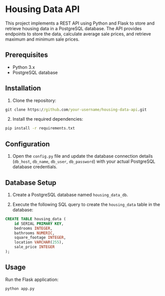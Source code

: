 # Housing Data API

This project implements a REST API using Python and Flask to store and retrieve housing data in a PostgreSQL database. The API provides endpoints to store the data, calculate average sale prices, and retrieve maximum and minimum sale prices.

## Prerequisites

- Python 3.x
- PostgreSQL database

## Installation

1. Clone the repository:

```cmd
git clone https://github.com/your-username/housing-data-api.git
```

2. Install the required dependencies:

```cmd
pip install -r requirements.txt
```

## Configuration

1. Open the `config.py` file and update the database connection details (`db_host`, `db_name`, `db_user`, `db_password`) with your actual PostgreSQL database credentials.

## Database Setup

1. Create a PostgreSQL database named `housing_data_db`.

2. Execute the following SQL query to create the `housing_data` table in the database:

```sql
CREATE TABLE housing_data (
    id SERIAL PRIMARY KEY,
    bedrooms INTEGER,
    bathrooms NUMERIC,
    square_footage INTEGER,
    location VARCHAR(255),
    sale_price INTEGER
);
```

## Usage

Run the Flask application:

```cmd
python app.py
```
